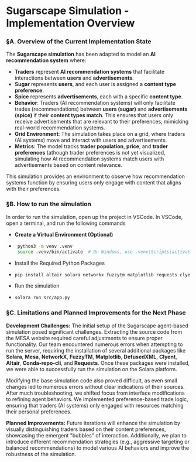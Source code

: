 # Sugarscape Simulation - Implementation Overview

### §A. Overview of the Current Implementation State

The **Sugarscape simulation** has been adapted to model an **AI recommendation system** where:

- **Traders** represent **AI recommendation systems** that facilitate interactions between **users** and **advertisements**.
- **Sugar** represents **users**, and each user is assigned a **content type preference**.
- **Spice** represents **advertisements**, each with a specific **content type**.
- **Behavior**: Traders (AI recommendation systems) will only facilitate trades (recommendations) between **users (sugar)** and **advertisements (spice)** if their **content types match**. This ensures that users only receive advertisements that are relevant to their preferences, mimicking real-world recommendation systems.
- **Grid Environment**: The simulation takes place on a grid, where traders (AI systems) move and interact with users and advertisements. 
- **Metrics**: The model tracks **trader population**, **price**, and **trader preferences** (athough trader preferences is not yet visualized, simulating how AI recommendation systems match users with advertisements based on content relevance.

This simulation provides an environment to observe how recommendation systems function by ensuring users only engage with content that aligns with their preferences.

### §B. How to run the simulation

In order to run the simulation, open up the project in VSCode. In VSCode, open a terminal, and run the following commands
- **Create a Virtual Environment (Optional)**
- ```bash
   python3 -m venv .venv
   source .venv/bin/activate  # On Windows, use .venv\Scripts\activate
  
- Install the Required Python Packages
- ```bash
  pip install altair solara networkx fuzzytm matplotlib requests clyent defusedxml urllib3 mesa conda-repo-cli
  
- Run the simulation
- ```bash
  solara run src/app.py

### §C. Limitations and Planned Improvements for the Next Phase

**Development Challenges:**
The initial setup of the Sugarscape agent-based simulation posed significant challenges. Extracting the source code from the MESA website required careful adjustments to ensure proper functionality. Our team encountered numerous errors when attempting to run the server, requiring the installation of several additional packages like **Solara**, **Mesa**, **NetworkX**, **FuzzyTM**, **Matplotlib**, **DefusedXML**, **Clyent**, **Altair**, **Conda-repo-cli**, and **Requests**. Once these packages were installed, we were able to successfully run the simulation on the Solara platform.

Modifying the base simulation code also proved difficult, as even small changes led to numerous errors without clear indications of their sources. After much troubleshooting, we shifted focus from interface modifications to refining agent behaviors. We implemented preference-based trade logic, ensuring that traders (AI systems) only engaged with resources matching their personal preferences.

**Planned Improvements:**
Future iterations will enhance the simulation by visually distinguishing traders based on their content preferences, showcasing the emergent "bubbles" of interaction. Additionally, we plan to introduce different recommendation strategies (e.g., aggressive targeting or balanced recommendations) to model various AI behaviors and improve the robustness of the simulation.




